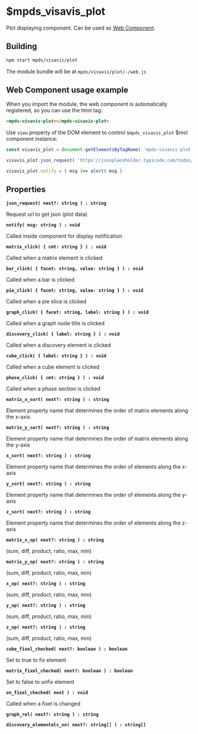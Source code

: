 # $mpds_visavis_plot

Plot displaying component.
Can be used as [Web Component](https://developer.mozilla.org/en-US/docs/Web/Web_Components).

## Building

```bash
npm start mpds/visavis/plot
```
The module bundle will be at `mpds/visavis/plot/-/web.js`

## Web Component usage example
When you import the module, the web component is automatically registered, so you can use the html tag:
```html
<mpds-visavis-plot></mpds-visavis-plot>
```
Use `view` property of the DOM element to control `$mpds_visavis_plot` $mol component instance:
```js
const visavis_plot = document.getElementsByTagName( 'mpds-visavis-plot' )[ 0 ].view

visavis_plot.json_request( 'https://jsonplaceholder.typicode.com/todos/1' )

visavis_plot.notify = ( msg )=> alert( msg )
```

## Properties

**`json_request( next?: string ) : string`**

Request url to get json (plot data)

**`notify( msg: string ) : void`**

Called inside component for display notification

**`matrix_click( { cmt: string } ) : void`**

Called when a matrix element is clicked

**`bar_click( { facet: string, value: string } ) : void`**

Called when a bar is clicked

**`pie_click( { facet: string, value: string } ) : void`**

Called when a pie slice is clicked

**`graph_click( { facet: string, label: string } ) : void`**

Called when a graph node title is clicked

**`discovery_click( { label: string } ) : void`**

Called when a discovery element is clicked

**`cube_click( { label: string } ) : void`**

Called when a cube element is clicked

**`phase_click( { cmt: string } ) : void`**

Called when a phase section is clicked

**`matrix_x_sort( next?: string ) : string`**

Element property name that determines the order of matrix elements along the x-axis

**`matrix_y_sort( next?: string ) : string`**

Element property name that determines the order of matrix elements along the y-axis

**`x_sort( next?: string ) : string`**

Element property name that determines the order of elements along the x-axis

**`y_sort( next?: string ) : string`**

Element property name that determines the order of elements along the y-axis

**`z_sort( next?: string ) : string`**

Element property name that determines the order of elements along the z-axis

**`matrix_x_op( next?: string ) : string`**

(sum, diff, product, ratio, max, min)

**`matrix_y_op( next?: string ) : string`**

(sum, diff, product, ratio, max, min)

**`x_op( next?: string ) : string`**

(sum, diff, product, ratio, max, min)

**`y_op( next?: string ) : string`**

(sum, diff, product, ratio, max, min)

**`z_op( next?: string ) : string`**

(sum, diff, product, ratio, max, min)

**`cube_fixel_checked( next?: boolean ) : boolean`**

Set to true to fix element

**`matrix_fixel_checked( next?: boolean ) : boolean`**

Set to false to unfix element

**`on_fixel_checked( next ) : void`**

Called when a fixel is changed

**`graph_rel( next?: string ) : string`**

**`discovery_elementals_on( next?: string[] ) : string[]`**

